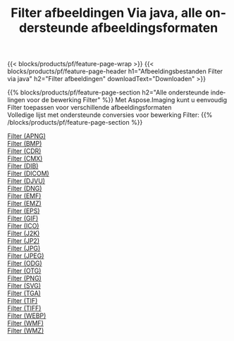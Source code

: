 ﻿---
title: Filter afbeeldingen Via java, alle ondersteunde afbeeldingsformaten 
weight: 3920
url: /nl/java/filter 
lang: nl
langdirlevel: 2
locales: zh-hans,ja,it,ru,de,es,fr,nl,id,lt,pl,pt,vi,tr,ko,zh-hant,ar,hi,th,sv,cs,uk,he
description: Met behulp van Aspose.Imaging kunt u eenvoudig Filter afbeeldingen maken via java
---

{{< blocks/products/pf/feature-page-wrap >}}
{{< blocks/products/pf/feature-page-header h1="Afbeeldingsbestanden Filter via java" h2="Filter afbeeldingen" downloadText="Downloaden" >}}


{{% blocks/products/pf/feature-page-section  h2="Alle ondersteunde indelingen voor de bewerking Filter" %}}
Met Aspose.Imaging kunt u eenvoudig Filter toepassen voor verschillende afbeeldingsformaten
<br/>
Volledige lijst met ondersteunde conversies voor bewerking Filter:
{{% /blocks/products/pf/feature-page-section %}}
<div class="container-fluid productfamilypage bg-gray">
    <div class="convertypes bg-gray agp-content section">
        <div class="container">
		<div class="row other-converters">
		    <div class='col-md-2 other-converter remove-lp remove-rp'><a href="/imaging/nl/java/filter/apng" >Filter (APNG)</a></div><div class='col-md-2 other-converter remove-lp remove-rp'><a href="/imaging/nl/java/filter/bmp" >Filter (BMP)</a></div><div class='col-md-2 other-converter remove-lp remove-rp'><a href="/imaging/nl/java/filter/cdr" >Filter (CDR)</a></div><div class='col-md-2 other-converter remove-lp remove-rp'><a href="/imaging/nl/java/filter/cmx" >Filter (CMX)</a></div><div class='col-md-2 other-converter remove-lp remove-rp'><a href="/imaging/nl/java/filter/dib" >Filter (DIB)</a></div><div class='col-md-2 other-converter remove-lp remove-rp'><a href="/imaging/nl/java/filter/dicom" >Filter (DICOM)</a></div><div class='col-md-2 other-converter remove-lp remove-rp'><a href="/imaging/nl/java/filter/djvu" >Filter (DJVU)</a></div><div class='col-md-2 other-converter remove-lp remove-rp'><a href="/imaging/nl/java/filter/dng" >Filter (DNG)</a></div><div class='col-md-2 other-converter remove-lp remove-rp'><a href="/imaging/nl/java/filter/emf" >Filter (EMF)</a></div><div class='col-md-2 other-converter remove-lp remove-rp'><a href="/imaging/nl/java/filter/emz" >Filter (EMZ)</a></div><div class='col-md-2 other-converter remove-lp remove-rp'><a href="/imaging/nl/java/filter/eps" >Filter (EPS)</a></div><div class='col-md-2 other-converter remove-lp remove-rp'><a href="/imaging/nl/java/filter/gif" >Filter (GIF)</a></div><div class='col-md-2 other-converter remove-lp remove-rp'><a href="/imaging/nl/java/filter/ico" >Filter (ICO)</a></div><div class='col-md-2 other-converter remove-lp remove-rp'><a href="/imaging/nl/java/filter/j2k" >Filter (J2K)</a></div><div class='col-md-2 other-converter remove-lp remove-rp'><a href="/imaging/nl/java/filter/jp2" >Filter (JP2)</a></div><div class='col-md-2 other-converter remove-lp remove-rp'><a href="/imaging/nl/java/filter/jpg" >Filter (JPG)</a></div><div class='col-md-2 other-converter remove-lp remove-rp'><a href="/imaging/nl/java/filter/jpeg" >Filter (JPEG)</a></div><div class='col-md-2 other-converter remove-lp remove-rp'><a href="/imaging/nl/java/filter/odg" >Filter (ODG)</a></div><div class='col-md-2 other-converter remove-lp remove-rp'><a href="/imaging/nl/java/filter/otg" >Filter (OTG)</a></div><div class='col-md-2 other-converter remove-lp remove-rp'><a href="/imaging/nl/java/filter/png" >Filter (PNG)</a></div><div class='col-md-2 other-converter remove-lp remove-rp'><a href="/imaging/nl/java/filter/svg" >Filter (SVG)</a></div><div class='col-md-2 other-converter remove-lp remove-rp'><a href="/imaging/nl/java/filter/tga" >Filter (TGA)</a></div><div class='col-md-2 other-converter remove-lp remove-rp'><a href="/imaging/nl/java/filter/tif" >Filter (TIF)</a></div><div class='col-md-2 other-converter remove-lp remove-rp'><a href="/imaging/nl/java/filter/tiff" >Filter (TIFF)</a></div><div class='col-md-2 other-converter remove-lp remove-rp'><a href="/imaging/nl/java/filter/webp" >Filter (WEBP)</a></div><div class='col-md-2 other-converter remove-lp remove-rp'><a href="/imaging/nl/java/filter/wmf" >Filter (WMF)</a></div><div class='col-md-2 other-converter remove-lp remove-rp'><a href="/imaging/nl/java/filter/wmz" >Filter (WMZ)</a></div>
                </div>
        </div>
    </div>
</div>
<br/>
